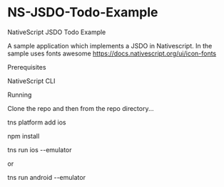# NS-JSDO-Todo-Example

NativeScript JSDO Todo Example

A sample application which implements a JSDO in Nativescript.
In the sample uses fonts awesome https://docs.nativescript.org/ui/icon-fonts


Prerequisites

NativeScript CLI

Running

Clone the repo and then from the repo directory...

tns platform add ios

npm install

tns run ios --emulator

or 

tns run android --emulator

